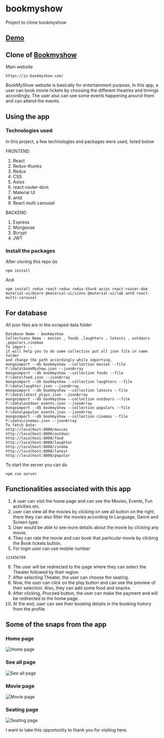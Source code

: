 # bookmyshow

Project to clone bookmyshow

## [Demo](https://cutt.ly/gMQ3GQU)

## Clone of [Bookmyshow](https://in.bookmyshow.com/)

Main website

```
https://in.bookmyshow.com/
```

BookMyShow website is basically for entertainment purpose, In this app, a user can book movie tickets by choosing the different theatres and timings accordingly. The user also can see some events happening around them and can attend the events.

## Using the app

### Technologies used

In this project, a few technologies and packages were used, listed below

FRONTEND

1. React
2. Redux-thunks
3. Redux
4. CSS
5. Axios
6. react-router-dom
7. Material UI
8. antd
9. React multi carousel

BACKEND

1. Express
2. Mongoose
3. Bcrypt
4. JWT

### Install the packages

After cloning this repo do

```
npm install
```

And

```
npm install redux react-redux redux-thunk axios react-router-dom material-ui/@core @material-ui/icons @material-ui/lab antd react-multi-carousel
```

## For database

All josn files are in the scraped data folder

```
Database Name - bookmyshow
Collections Name - movies , foods ,laughters , latests , outdoors ,populars,cinemas
To import --
it will help you to do same collectios put all json file in same folder
and change the path accordingly while importing.
mongoimport --db bookmyshow --collection movies --file F:\data\bookMyshow.json --jsonArray
mongoimport --db bookmyshow --collection foods --file F:\data\food.json --jsonArray
mongoimport --db bookmyshow --collection laughters --file F:\data\laughter.json --jsonArray
mongoimport --db bookmyshow --collection latests --file F:\data\latest_plays.json --jsonArray
mongoimport --db bookmyshow --collection outdoors --file F:\data\outdoor_events.json --jsonArray
mongoimport --db bookmyshow --collection populars --file F:\data\popular_events.json --jsonArray
mongoimport --db bookmyshow --collection cinemas --file F:\data\cinemas.json --jsonArray
To fetch Date:
http://localhost:8000/movies
http://localhost:8000/outdoor
http://localhost:8000/food
http://localhost:8000/laughter
http://localhost:8000/cinema
http://localhost:8000/latest
http://localhost:8000/popular
```

To start the server you can do

```
npm run server
```

## Functionalities associated with this app

1. A user can visit the home page and can see the Movies, Events, Fun activities etc.
2. user can view all the movies by clicking on see all button on the right, there they can also filter the movies according to Language, Genre and Screen type.
3. User would be able to see more details about the movie by clicking any movie.
4. They can rate the movie and can book that particular movie by clicking the Book tickets button.
5. For login user can use mobile number

```
123456789
```

6. The user will be redirected to the page where they can select the Theater followed by their region.
7. After selecting Theater, the user can choose the seating.
8. Now, the user can click on the play button and can see the preview of their selection. Also, they can add some food and snacks.
9. After clicking, Proceed button, the user can make the payment and will be redirected to the home page.
10. At the end, user can see their booking details in the booking history from the profile.

## Some of the snaps from the app

### Home page

![Home page](https://github.com/arshadalitalwar/bookmyshow/blob/main/bookmyshow-app/public/website_images/home_page.JPG)

### See all page

![See all page](https://github.com/arshadalitalwar/bookmyshow/blob/main/bookmyshow-app/public/website_images/seel_all.JPG)

### Movie page

![Movie page](https://github.com/arshadalitalwar/bookmyshow/blob/main/bookmyshow-app/public/website_images/movie_page.JPG)

### Seating page

![Seating page](https://github.com/arshadalitalwar/bookmyshow/blob/main/bookmyshow-app/public/website_images/seeting.JPG)

I want to take this opportunity to thank you for visiting here.

